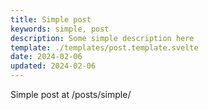 ```yaml
---
title: Simple post
keywords: simple, post
description: Some simple description here
template: ./templates/post.template.svelte
date: 2024-02-06
updated: 2024-02-06
---
```


Simple post at /posts/simple/
